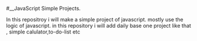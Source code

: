 #__JavaScript Simple Projects.

In this repositroy i will make a simple project of javascript.
mostly use the logic of javascript.
in this repository i will add daily base one project like that , simple calulator,to-do-list etc
